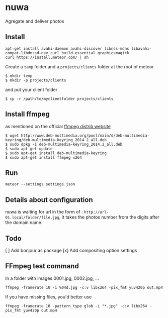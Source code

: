 # nuwa

Agregate and deliver photos

## Install 

```
apt-get install avahi-daemon avahi-discover libnss-mdns libavahi-compat-libdnssd-dev curl build-essential graphicsmagick
curl https://install.meteor.com/ | sh
```

Create a `temp` folder and a `projects/clients` folder at the root of meteor
```
$ mkdir temp
$ mkdir -p projects/clients
```
and put your client folder
```
$ cp -r /path/to/myclientfolder projects/clients
```

## Install ffmpeg
as mentioned on the official [ffmpeg distrib website](http://www.deb-multimedia.org/)

```
$ wget http://www.deb-multimedia.org/pool/main/d/deb-multimedia-keyring/deb-multimedia-keyring_2014.2_all.deb
$ sudo dpkg -i deb-multimedia-keyring_2014.2_all.deb
$ sudo apt-get update
$ sudo apt-get install deb-multimedia-keyring
$ sudo apt-get install ffmpeg x264
```



## Run

`meteor --settings settings.json`

## Details about configuration

nuwa is waiting for url in the form of : `http://url-01.local/folder/file.jpg`, it takes the photos number from the digits after the domain name.



## Todo

[ ] Add bonjour as package
[x] Add compositing option settings

## FFmpeg test command

In a folder with images 0001.jpg, 0002.jpg, ...
```
ffmpeg -framerate 10 -i %04d.jpg -c:v libx264 -pix_fmt yuv420p out.mp4
```

If you have missing files, you'd better use
```
ffmpeg -framerate 10 -pattern_type glob -i "*.jpg" -c:v libx264 -pix_fmt yuv420p out.mp4
```
